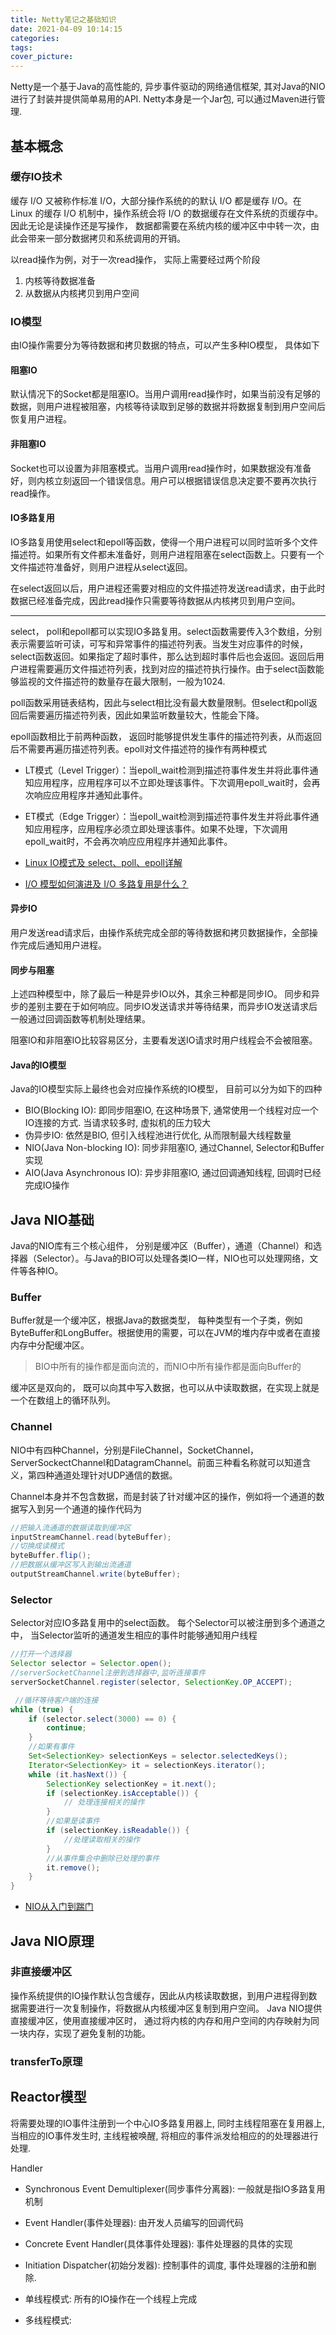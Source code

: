 ```yaml
---
title: Netty笔记之基础知识
date: 2021-04-09 10:14:15
categories:
tags:
cover_picture:
---
```



Netty是一个基于Java的高性能的, 异步事件驱动的网络通信框架, 其对Java的NIO进行了封装并提供简单易用的API. Netty本身是一个Jar包, 可以通过Maven进行管理.




基本概念
-----------------



### 缓存IO技术

缓存 I/O 又被称作标准 I/O，大部分操作系统的的默认 I/O 都是缓存 I/O。在 Linux 的缓存 I/O 机制中，操作系统会将 I/O 的数据缓存在文件系统的页缓存中。因此无论是读操作还是写操作， 数据都需要在系统内核的缓冲区中中转一次，由此会带来一部分数据拷贝和系统调用的开销。



以read操作为例，对于一次read操作， 实际上需要经过两个阶段
1. 内核等待数据准备
2. 从数据从内核拷贝到用户空间


### IO模型
由IO操作需要分为等待数据和拷贝数据的特点，可以产生多种IO模型， 具体如下

#### 阻塞IO

默认情况下的Socket都是阻塞IO。当用户调用read操作时，如果当前没有足够的数据，则用户进程被阻塞，内核等待读取到足够的数据并将数据复制到用户空间后恢复用户进程。

#### 非阻塞IO

Socket也可以设置为非阻塞模式。当用户调用read操作时，如果数据没有准备好，则内核立刻返回一个错误信息。用户可以根据错误信息决定要不要再次执行read操作。

#### IO多路复用

IO多路复用使用select和epoll等函数，使得一个用户进程可以同时监听多个文件描述符。如果所有文件都未准备好，则用户进程阻塞在select函数上。只要有一个文件描述符准备好，则用户进程从select返回。

在select返回以后，用户进程还需要对相应的文件描述符发送read请求，由于此时数据已经准备完成，因此read操作只需要等待数据从内核拷贝到用户空间。

------------------

select， poll和epoll都可以实现IO多路复用。select函数需要传入3个数组，分别表示需要监听可读，可写和异常事件的描述符列表。当发生对应事件的时候，select函数返回。如果指定了超时事件，那么达到超时事件后也会返回。返回后用户进程需要遍历文件描述符列表，找到对应的描述符执行操作。由于select函数能够监视的文件描述符的数量存在最大限制，一般为1024.

poll函数采用链表结构，因此与select相比没有最大数量限制。但select和poll返回后需要遍历描述符列表，因此如果监听数量较大，性能会下降。

epoll函数相比于前两种函数， 返回时能够提供发生事件的描述符列表，从而返回后不需要再遍历描述符列表。epoll对文件描述符的操作有两种模式

- LT模式（Level Trigger）：当epoll_wait检测到描述符事件发生并将此事件通知应用程序，应用程序可以不立即处理该事件。下次调用epoll_wait时，会再次响应应用程序并通知此事件。
- ET模式（Edge Trigger）：当epoll_wait检测到描述符事件发生并将此事件通知应用程序，应用程序必须立即处理该事件。如果不处理，下次调用epoll_wait时，不会再次响应应用程序并通知此事件。

- [Linux IO模式及 select、poll、epoll详解](https://segmentfault.com/a/1190000003063859)
- [I/O 模型如何演进及 I/O 多路复用是什么？](https://zhuanlan.zhihu.com/p/77340796)

#### 异步IO

用户发送read请求后，由操作系统完成全部的等待数据和拷贝数据操作，全部操作完成后通知用户进程。


#### 同步与阻塞

上述四种模型中，除了最后一种是异步IO以外，其余三种都是同步IO。 同步和异步的差别主要在于如何响应。同步IO发送请求并等待结果，而异步IO发送请求后一般通过回调函数等机制处理结果。

阻塞IO和非阻塞IO比较容易区分，主要看发送IO请求时用户线程会不会被阻塞。


#### Java的IO模型

Java的IO模型实际上最终也会对应操作系统的IO模型， 目前可以分为如下的四种

- BIO(Blocking IO): 即同步阻塞IO, 在这种场景下, 通常使用一个线程对应一个IO连接的方式. 当请求较多时, 虚拟机的压力较大
- 伪异步IO: 依然是BIO, 但引入线程池进行优化, 从而限制最大线程数量
- NIO(Java Non-blocking IO): 同步非阻塞IO, 通过Channel, Selector和Buffer实现
- AIO(Java Asynchronous IO): 异步非阻塞IO, 通过回调通知线程, 回调时已经完成IO操作




Java NIO基础
-------------

Java的NIO库有三个核心组件， 分别是缓冲区（Buffer），通道（Channel）和选择器（Selector）。与Java的BIO可以处理各类IO一样，NIO也可以处理网络，文件等各种IO。

### Buffer

Buffer就是一个缓冲区，根据Java的数据类型， 每种类型有一个子类，例如ByteBuffer和LongBuffer。根据使用的需要，可以在JVM的堆内存中或者在直接内存中分配缓冲区。

> BIO中所有的操作都是面向流的，而NIO中所有操作都是面向Buffer的

缓冲区是双向的， 既可以向其中写入数据，也可以从中读取数据，在实现上就是一个在数组上的循环队列。


### Channel

NIO中有四种Channel，分别是FileChannel，SocketChannel，ServerSockectChannel和DatagramChannel。前面三种看名称就可以知道含义，第四种通道处理针对UDP通信的数据。

Channel本身并不包含数据，而是封装了针对缓冲区的操作，例如将一个通道的数据写入到另一个通道的操作代码为

```java
//把输入流通道的数据读取到缓冲区
inputStreamChannel.read(byteBuffer);
//切换成读模式
byteBuffer.flip();
//把数据从缓冲区写入到输出流通道
outputStreamChannel.write(byteBuffer);
```

### Selector

Selector对应IO多路复用中的select函数。 每个Selector可以被注册到多个通道之中， 当Selector监听的通道发生相应的事件时能够通知用户线程

```java
//打开一个选择器
Selector selector = Selector.open();
//serverSocketChannel注册到选择器中,监听连接事件
serverSocketChannel.register(selector, SelectionKey.OP_ACCEPT);

 //循环等待客户端的连接
while (true) {
    if (selector.select(3000) == 0) {
        continue;
    }
    //如果有事件
    Set<SelectionKey> selectionKeys = selector.selectedKeys();
    Iterator<SelectionKey> it = selectionKeys.iterator();
    while (it.hasNext()) {
        SelectionKey selectionKey = it.next();
        if (selectionKey.isAcceptable()) {
            // 处理连接相关的操作
        }
        //如果是读事件
        if (selectionKey.isReadable()) {
            //处理读取相关的操作
        }
        //从事件集合中删除已处理的事件
        it.remove();
    }
}
```

- [NIO从入门到踹门](https://mp.weixin.qq.com/s/GfV9w2B0mbT7PmeBS45xLw?spm=a2c6h.12873639.0.0.53064a61WLaTGt)



Java NIO原理
-------------

### 非直接缓冲区

操作系统提供的IO操作默认包含缓存，因此从内核读取数据，到用户进程得到数据需要进行一次复制操作，将数据从内核缓冲区复制到用户空间。 Java NIO提供直接缓冲区，使用直接缓冲区时， 通过将内核的内存和用户空间的内存映射为同一块内存，实现了避免复制的功能。

### transferTo原理





Reactor模型
-----------------


将需要处理的IO事件注册到一个中心IO多路复用器上, 同时主线程阻塞在复用器上, 当相应的IO事件发生时, 主线程被唤醒, 将相应的事件派发给相应的的处理器进行处理.

Handler

- Synchronous Event Demultiplexer(同步事件分离器): 一般就是指IO多路复用机制
- Event Handler(事件处理器): 由开发人员编写的回调代码
- Concrete Event Handler(具体事件处理器): 事件处理器的具体的实现
- Initiation Dispatcher(初始分发器): 控制事件的调度, 事件处理器的注册和删除.



- 单线程模式: 所有的IO操作在一个线程上完成
- 多线程模式: 




